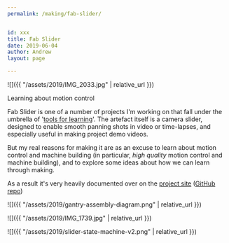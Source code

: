 ```yaml
---
permalink: /making/fab-slider/


id: xxx
title: Fab Slider
date: 2019-06-04
author: Andrew
layout: page

---
```

![]({{ "/assets/2019/IMG_2033.jpg" | relative_url }})

Learning about motion control
<!--more-->

Fab Slider is one of a number of projects I'm working on that fall under the umbrella of '[tools for learning](../projects/tools-for-learning)'. The artefact itself is a camera slider, designed to enable smooth panning shots in video or time-lapses, and especially useful in making project demo videos. 

But my real reasons for making it are as an excuse to learn about motion control and machine building (in particular, *high quality* motion control and machine building), and to explore some ideas about how we can learn through making. 

As a result it's very heavily documented over on the [project site](https://andrewsleigh.com/fab-slider/) ([GitHub repo](https://github.com/andrewsleigh/fab-slider))



![]({{ "/assets/2019/gantry-assembly-diagram.png" | relative_url }})

![]({{ "/assets/2019/IMG_1739.jpg" | relative_url }})

![]({{ "/assets/2019/slider-state-machine-v2.png" | relative_url }})


